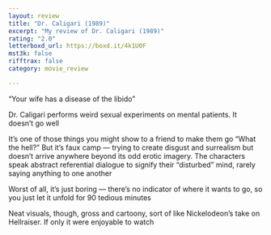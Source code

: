```yaml
---
layout: review
title: "Dr. Caligari (1989)"
excerpt: "My review of Dr. Caligari (1989)"
rating: "2.0"
letterboxd_url: https://boxd.it/4k1U0F
mst3k: false
rifftrax: false
category: movie_review

---
```


“Your wife has a disease of the libido”

Dr. Caligari performs weird sexual experiments on mental patients. It doesn’t go well

It’s one of those things you might show to a friend to make them go “What the hell?” But it’s faux camp — trying to create disgust and surrealism but doesn’t arrive anywhere beyond its odd erotic imagery. The characters speak abstract referential dialogue to signify their “disturbed” mind, rarely saying anything to one another

Worst of all, it’s just boring — there’s no indicator of where it wants to go, so you just let it unfold for 90 tedious minutes

Neat visuals, though, gross and cartoony, sort of like Nickelodeon’s take on Hellraiser. If only it were enjoyable to watch